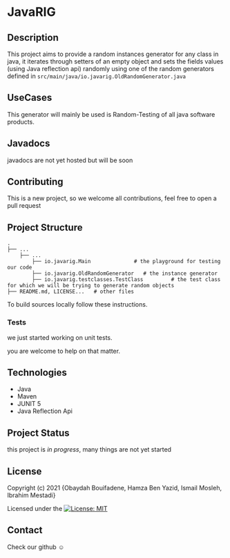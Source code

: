 # JavaRIG

Description
------------
This project aims to provide a random instances generator for any class in java,
it iterates through setters of an empty object and sets the fields values (using Java reflection api) 
randomly using one of the random generators defined in ``src/main/java/io.javarig.OldRandomGenerator.java``



UseCases
------------
This generator will mainly be used is Random-Testing of all java software products.

Javadocs
------------
javadocs are not yet hosted but will be soon


Contributing
------------
This is a new project, so we welcome all contributions, feel free to open a pull request

Project Structure
--------

    .
    ├── ...
        ├── ...    
            ├── io.javarig.Main              # the playground for testing our code
            ├── io.javarig.OldRandomGenerator   # the instance generator
            ├── io.javarig.testclasses.TestClass         # the test class for which we will be trying to generate random objects
    ├── README.md, LICENSE...   # other files

To build sources locally follow these instructions.

### Tests

we just started working on unit tests.

you are welcome to help on that matter.

Technologies
--------

* Java
* Maven
* JUNIT 5
* Java Reflection Api

Project Status
-------
this project is _in progress_, many things are not yet started

License
-------

Copyright (c) 2021 {Obaydah Bouifadene, Hamza Ben Yazid, Ismail Mosleh, Ibrahim Mestadi}

Licensed under
the [![License: MIT](https://img.shields.io/badge/License-MIT-yellow.svg)](https://opensource.org/licenses/MIT)

Contact
-------
Check our github ☺
